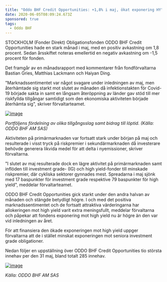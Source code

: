 ```yaml
---
title: "Oddo BHF Credit Opportunities: +1,8% i maj, ökat exponering HY"
date: 2020-06-05T08:09:24.673Z
sponsored: true
tags:
  - Oddo BHF
---
```

STOCKHOLM (Fonder Direkt) Obligationsfonden ODDO BHF Credit Opportunities hade en stark månad i maj, med en positiv avkastning om 1,8 procent. Sedan årsskiftet noteras emellertid en negativ avkastning om -1,5 procent för fonden.

Det framgår av en månadsrapport med kommentarer från fondförvaltarna Bastian Gries, Matthias Lackmann och Haiyan Ding.

"Marknadssentimentet var något svagare under inledningen av maj, men återhämtade sig starkt mot slutet av månaden då infektionstakten för Covid-19 började sakta in samt en långsam återöppning av länder gav stöd till mer riskfyllda tillgångar samtidigt som den ekonomiska aktiviteten började återhämta sig", skriver förvaltarteamet.

[![image](https://i.direkt.se/200605/585406101.png)](https://i.direkt.se/200605/585406101.png)

*Portföljens fördelning av olika tillgångsslag samt bidrag till löptid. (Källa: ODDO BHF AM SAS)*

Aktiviteten på primärmarknaden var fortsatt stark under början på maj och resulterade i visst tryck på riskpremier i sekundärmarknaden då investerare behövde generera likvida medel för att delta i nyemissioner, skriver förvaltarna.

"I slutet av maj resulterade dock en lägre aktivitet på primärmarknaden samt inflöden till investment grade- (IG) och high yield-fonder till minskade riskpremier, där cykliska sektorer gynnades mest. Spreadarna i maj sjönk med 17 baspunkter för investment grade respektive 79 baspunkter för high yield", meddelar förvaltarteamet.

ODDO BHF Credit Opportunities gick starkt under den andra halvan av månaden och stängde betydligt högre. I och med det positiva marknadssentimentet och de fortsatt attraktiva värderingarna har allokeringen mot high yield varit extra meningsfullt, meddelar förvaltarna och påpekar att fondens exponering mot high yield nu är högre än den var vid inledningen av året.

För att finansiera den ökade exponeringen mot high yield uppger förvaltarna att de i stället minskat exponeringen mot seniora investment grade obligationer.

Nedan följer en uppställning över ODDO BHF Credit Opportunities tio största innehav per den 31 maj, bland totalt 285 innehav.

[![image](https://i.direkt.se/200605/585406102.png)](https://i.direkt.se/200605/585406102.png)

*Källa: ODDO BHF AM SAS*